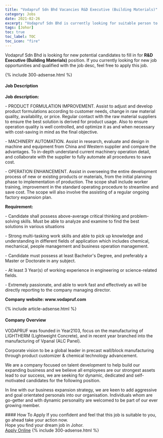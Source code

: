 ```yaml
---
title: "Vodapruf Sdn Bhd Vacancies R&D Executive (Building Materials)" 
category: Jobs 
date: 2021-02-26 
excerpt: "Vodapruf Sdn Bhd is currently looking for suitable person to fill in the R&D Executive (Building Materials) which based in Johor" 
tags: [Johor] 
toc: true 
toc_label: TOC 
toc_icon: "fire" 
--- 
```


<p>Vodapruf Sdn Bhd is looking for new potential candidates to fill in for <b>R&D Executive (Building Materials)</b> position. If you currently looking for new job opportunities and qualified with the job desc, feel free to apply this job.
</p>{% include 300-adsense.html %} 
<div><div><h4>Job Description</h4></div><div><div><span><div><p><strong>Job description:</strong></p><p>- PRODUCT FORMULATION IMPROVEMENT. Assist to adjust and develop product formulations according to customer needs, change in raw material quality, availability, or price. Regular contact with the raw material suppliers to ensure the best solution is derived for product usage. Also to ensure operation quality is well controlled, and optimize it as and when necessary with cost-saving in mind as the final objective.</p><p>- MACHINERY AUTOMATION. Assist in research, evaluate and design in machine and equipment from China and Western supplier and compare the advantages. To in-depth understand current machinery operation detail, and collaborate with the supplier to fully automate all procedures to save cost.</p><p>- OPERATION ENHANCEMENT. Assist in overseeing the entire development process of new or existing products or materials, from the initial planning phase to implementation of production. The scope shall include worker training, improvement in the standard operating procedure to streamline and save cost. The scope will also involve the assisting of a regular ongoing factory expansion plan.</p><p><strong>Requirement:</strong></p><p>- Candidate shall possess above-average critical thinking and problem-solving skills. Must be able to analyze and examine to find the best solutions in various situations</p><p>- Strong multi-tasking work skills and able to pick up knowledge and understanding in different fields of application which includes chemical, mechanical, people management and business operation management.</p><p>- Candidate must possess at least Bachelor's Degree, and preferably a Master or Doctorate in any subject.</p><p>- At least 3 Year(s) of working experience in engineering or science-related fields.</p><p>- Extremely passionate, and able to work fast and effectively as will be directly reporting to the company managing director.</p><p><strong>Company website: www.vodapruf.com</strong></p></div></span></div></div></div> 
{% include article-adsense.html %} 
<div><div><h4>Company Overview</h4></div><div><div><span><div><p>VODAPRUF was founded in Year2103, focus on the manufacturing of LIGHTHERM (Lightweight Concrete), and in recent year branched into the manufacturing of Vpanal (ALC Panel).</p><p>Corporate vision to be a global leader in precast wall/block manufacturing through product customizer &amp; chemical technology advancement.</p><p>We are a company focused on talent development to help build our expanding business and we believe all employees are our strongest assets lead to our success, we are seeking for dynamic, dedicated and self-motivated candidates for the following position.</p><p>In line with our business expansion strategy, we are keen to add aggressive and goal orientated personals into our organisation. Individuals whom are go-getter and with dynamic personality are welcomed to be part of our ever growing member.</p></div></span></div></div></div> 
#### How To Apply 
If you confident and feel that this job is suitable to you, go ahead take your action now. <br/> 
Hope you find your dream job in Johor. <br/> 
<a href="https://www.jobstreet.com.my/en/job/r-d-executive-building-materials-4492180?jobId=jobstreet-my-job-4492180&" class="btn btn--info" target="_blank" rel="nofollow noopenner">Apply Online</a> 
{% include 300-adsense.html %} 